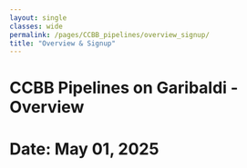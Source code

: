 ```yaml
--- 
layout: single
classes: wide
permalink: /pages/CCBB_pipelines/overview_signup/
title: "Overview & Signup"
---
```


# CCBB Pipelines on Garibaldi - Overview			
# Date: May 01, 2025
